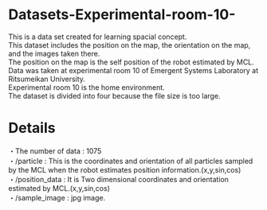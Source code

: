 # Datasets-Experimental-room-10-

This is a data set created for learning spacial concept.  
This dataset includes the position on the map, the orientation on the map, and the images taken there.  
The position on the map is the self position of the robot estimated by MCL.  
Data was taken at experimental room 10 of Emergent Systems Laboratory at Ritsumeikan University.  
Experimental room 10 is the home environment.  
The dataset is divided into four because the file size is too large.  

# Details

・The number of data : 1075  
・/particle : This is the coordinates and orientation of all particles sampled by the MCL when the robot estimates position information.(x,y,sin,cos)  
・/position_data : It is Two dimensional coordinates and orientation estimated by MCL.(x,y,sin,cos)  
・/sample_image : jpg image.  

